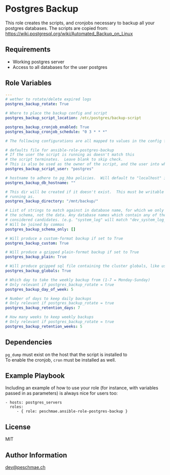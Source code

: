 Postgres Backup
=========

This role creates the scripts, and cronjobs necessary to backup all your postgres databases.
The scripts are copied from: https://wiki.postgresql.org/wiki/Automated_Backup_on_Linux

Requirements
------------

- Working postgres server
- Access to all databases for the user postgres

Role Variables
--------------
```yaml
---
# wether to rotate/delete expired logs
postgres_backup_rotate: True

# Where to place the backup config and script
postgres_backup_script_location: /etc/postgres/backup-script

postgres_backup_cronjob_enabled: True
postgres_backup_cronjob_schedule: "0 3 * * *"

# The following configurations are all mapped to values in the config file

# defaults file for ansible-role-postgres-backup
# If the user the script is running as doesn't match this
# the script terminates.  Leave blank to skip check.
# This is also be used as the owner of the script, and the user into which crontab we enter the cronjob
postgres_backup_script_user: "postgres"

# hostname to adhere to pg_hba policies.  Will default to "localhost" if none specified.
postgres_backup_db_hostname: ""

# This dir will be created if it doesn't exist.  This must be writable by the user the script is
# running as.
postgres_backup_directory: "/mnt/backup/"

# List of strings to match against in database name, for which we only wish to keep a backup of 
# the schema, not the data. Any database names which contain any of these values will be 
# considered candidates. (e.g. "system_log" will match "dev_system_log_2010-01")
# Will be joined by commas
postgres_backup_schema_only: []

# Will produce a custom-format backup if set to True
postgres_backup_custom: True

# Will produce a gzipped plain-format backup if set to True
postgres_backup_plain: True

# Will produce gzipped sql file containing the cluster globals, like users and passwords, if set to True
postgres_backup_globals: True

# Which day to take the weekly backup from (1-7 = Monday-Sunday)
# Only relevant if postgres_backup_rotate = true
postgres_backup_day_of_week: 5

# Number of days to keep daily backups
# Only relevant if postgres_backup_rotate = true
postgres_backup_retention_days: 7

# How many weeks to keep weekly backups
# Only relevant if postgres_backup_rotate = true
postgres_backup_retention_weeks: 5
```

Dependencies
------------

`pg_dump` must exist on the host that the script is installed to  
To enable the cronjob, `cron` must be installed as well.

Example Playbook
----------------

Including an example of how to use your role (for instance, with variables passed in as parameters) is always nice for users too:

    - hosts: postgres_servers
      roles:
         - { role: peschmae.ansible-role-postgres-backup }

License
-------

MIT

Author Information
------------------

dev@peschmae.ch
